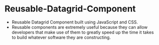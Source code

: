 # Reusable-Datagrid-Component

* Reusable Datagrid Component built using JavaScript and CSS.
* Reusable components are extremely useful because they can allow developers that make use of them to greatly speed up the time it takes to build whatever software they are constructing.

